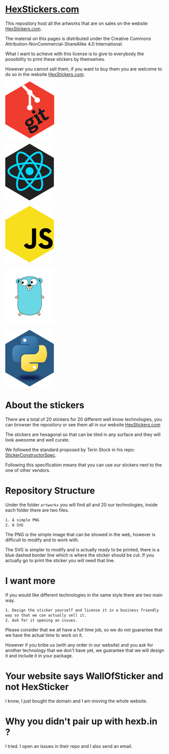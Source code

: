 
	
# [HexStickers.com][hx] 
 
This repository host all the artworks that are on sales on the website [HexStickers.com][hx]. 
 
The material on this pages is distributed under the Creative Commons Attribution-NonCommercial-ShareAlike 4.0 International. 
 
What I want to achieve with this license is to give to everybody the possibility to print these stickers by themselves. 
 
However you cannot sell them, if you want to buy them you are welcome to do so in the website [HexStickers.com][hx]. 
 
![git sticker](https://github.com/siscia/hexstickers/raw/master/artworks/Git/git.png) 
 
![react sticker](https://raw.githubusercontent.com/siscia/hexstickers/master/artworks/React/react.png) 
 
![javascript sticker](https://raw.githubusercontent.com/siscia/hexstickers/master/artworks/Javascript/javascript.png) 
 
![go sticker](https://raw.githubusercontent.com/siscia/hexstickers/master/artworks/Go/go.png) 
 
![python sticker](https://raw.githubusercontent.com/siscia/hexstickers/master/artworks/Python/python.png) 
 
# About the stickers 
 
There are a total of 20 stickers for 20 different well know technologies, you can browser the repository or see them all in our website [HexStickers.com][hx] 
 
The stickers are hexagonal so that can be tiled in any surface and they will look awesome and well curate. 
 
We followed the standard proposed by Terin Stock in his repo: [StickerConstructorSpec](https://github.com/terinjokes/StickerConstructorSpec). 
 
Following this specification means that you can use our stickers next to the one of other vendors. 
 
# Repository Structure 
 
Under the folder `artworks` you will find all and 20 our technologies, inside each folder there are two files. 
     
    1. A simple PNG 
    2. A SVG 
 
The PNG is the simple image that can be showed in the web, however is difficult to modify and to work with. 
 
The SVG is simpler to modify and is actually ready to be printed, there is a blue dashed border line which is where the sticker should be cut. If you actually go to print the sticker you will need that line. 
 
# I want more 
 
If you would like different technologies in the same style there are two main way. 
 
    1. Design the sticker yourself and license it in a business friendly way so that we can actually sell it. 
    2. Ask for it opening an issues. 
 
Please consider that we all have a full time job, so we do not guarantee that we have the actual time to work on it. 
 
However if you bribe us (with any order in our website) and you ask for another technology that we don't have yet, we guarantee that we will design it and include it in your package. 
 
# Your website says WallOfSticker and not HexSticker 
 
I know, I just bought the domain and I am moving the whole website. 
 
# Why you didn't pair up with hexb.in ? 
 
I tried. I open an issues in their repo and I also send an email. 
 
[hx]: https://hexstickers.com
 

